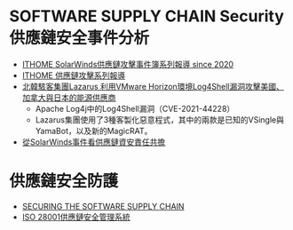 
# SOFTWARE SUPPLY CHAIN Security 供應鏈安全事件分析
- [ITHOME SolarWinds供應鏈攻擊事件簿系列報導 since 2020](https://www.ithome.com.tw/article/141943)
- [ITHOME 供應鏈攻擊系列報導](https://www.ithome.com.tw/tags/%E4%BE%9B%E6%87%89%E9%8F%88%E6%94%BB%E6%93%8A)
- [北韓駭客集團Lazarus 利用VMware Horizon環境Log4Shell漏洞攻擊美國、加拿大與日本的能源供應商]()
  - Apache Log4j中的Log4Shell漏洞（CVE-2021-44228） 
  - Lazarus集團使用了3種客製化惡意程式，其中的兩款是已知的VSingle與YamaBot，以及新的MagicRAT。
- [從SolarWinds事件看供應鏈資安責任共擔](https://www2.deloitte.com/tw/tc/pages/audit/articles/solarWinds-information-security-responsibility.html)

# 供應鏈安全防護
- [SECURING THE SOFTWARE SUPPLY CHAIN](https://media.defense.gov/2022/Sep/01/2003068942/-1/-1/0/ESF_SECURING_THE_SOFTWARE_SUPPLY_CHAIN_DEVELOPERS.PDF)
- [ISO 28001供應鏈安全管理系統](https://www.sertifikasyon.net/zh-TW/detay/iso-28001-tedarik-zinciri-guvenligi-yonetim-sistemi-belgesi-nedir/)
